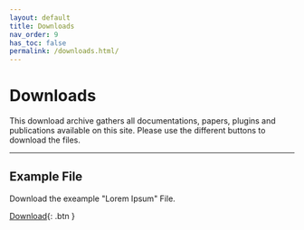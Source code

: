 ```yaml
---
layout: default
title: Downloads
nav_order: 9
has_toc: false
permalink: /downloads.html/
---
```

# Downloads
This download archive gathers all documentations, papers, plugins and publications available on this site. Please use the different buttons to download the files.  
  
---
## Example File

Download the exeample "Lorem Ipsum" File.  
  
[Download](https://spesml.github.io/Downloads/lorem_ipsum.pdf){: .btn }
